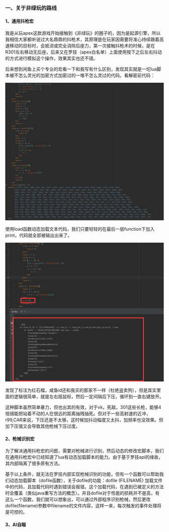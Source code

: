 ### 一、关于非绿玩的路线

#### 1、通用抖枪宏

​	我是从玩apex这款游戏开始接触到《非绿玩》的圈子的，因为是起源引擎，所以我相信大家都听说过大名鼎鼎的抖枪术，其原理是在玩家因需要将准心持续跟着高速移动的目标时，会抵消或完全消除后座力，第一次接触抖枪术的时候，是在R301左右移动无后座，后来又在罗技（apex白名单）上面使用按下之后左右抖动的方式进行模拟这个操作，效果其实也还不错。

​	后来想到闲鱼上买个专业的宏看一下和我写有什么区别，发现其实就是一坨lua脚本被不怎么灵光的加密方式加密过的一堆不怎么灵过的代码。看解密前代码：

![解密前的抖枪宏](基于yolov5的ai自瞄/image-20230804212842314.png)

​	使用load函数动态加载文本代码，我们只要轻轻的在最后一层function下加入print，代码就全部被输出出来了。

![image-20230804213417076](基于yolov5的ai自瞄/image-20230804213417076.png)

​	发现了标注为红石榴，咸鱼id还和我买的那家不一样（杜绝盗卖狗），但是其实里面的逻辑很简单，就是左右摇鼠标，然后一定间隔后下压，循环到一直右键放开。

​	这种脚本虽然简单暴力，但也出其的有效，对于vk，死敌，301这些长枪，能够4倍镜能把站着不动的人在很远的距离抽残抽死。但对于一些高射速的近冲，r99,CAR来说，下压还是不太够，这时候加抖动幅度又太抖，加频率也没效果。但加下压值又会导致其他枪械下压过度。

#### 2、枪械识别宏

为了解决通用抖枪宏的问题，需要对枪械进行识别，然后动态的修改宏脚本，我们在通用抖枪宏中已经知道了lua有动态加载脚本的能力。由于基于罗技api的缘故，其内部隔离了很多原有方法。

基于以上条件，就无法在罗技内部实现枪械识别的功能，但有一个函数可以帮助我们动态加载脚本（dofile函数），关于dofile的功能：dofile (FILENAME) 加载文件中的代码，且加载代码时遇到错误会报错。这个加载代码，在遇到已被定义的方法时会覆盖（类似java重写方法的概念）。并且dofile对于性能的损耗并不是高，有这么一个函数，我们就可以想象出，可以通过外部程序识别枪械，然后更改dofile(filename)参数中filename的文件内容，这样一来，每次触发的事件处理将是可控的。





#### 3、AI自瞄



